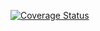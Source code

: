 [![Coverage Status](https://coveralls.io/repos/github/njhoffman/instrumental/badge.svg?branch=master)](https://coveralls.io/github/njhoffman/instrumental?branch=master)
